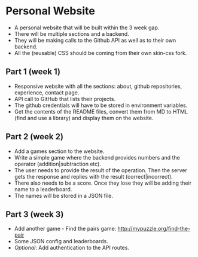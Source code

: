 # Personal Website
* A personal website that will be built within the 3 week gap.
* There will be multiple sections and a backend.
* They will be making calls to the Github API as well as to their own backend.
* All the (reusable) CSS should be coming from their own skin-css fork.

## Part 1 (week 1)

* Responsive website with all the sections: about, github repositories, experience, contact page.
* API call to GitHub that lists their projects. 
* The github credentials will have to be stored in environment variables. 
* Get the contents of the README files, convert them from MD to HTML (find and use a library) and display them on the website.

## Part 2 (week 2)

* Add a games section to the website.
* Write a simple game where the backend provides numbers and the operator (addition|subtraction etc). 
* The user needs to provide the result of the operation. Then the server gets the response and replies with the result (correct|incorrect). 
* There also needs to be a score. Once they lose they will be adding their name to a leaderboard. 
* The names will be stored in a JSON file.

## Part 3 (week 3)

* Add another game - Find the pairs game: http://mypuzzle.org/find-the-pair
* Some JSON config and leaderboards.
* *Optional*: Add authentication to the API routes.
